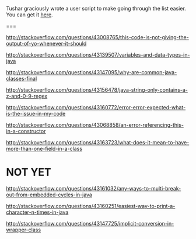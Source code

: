 Tushar graciously wrote a user script to make going through the list easier. You can get it [here](https://github.com/tusharjadhav219/Userscript-for-delete-candidates).

===

http://stackoverflow.com/questions/43008765/this-code-is-not-giving-the-output-of-yo-whenever-it-should

http://stackoverflow.com/questions/43139507/variables-and-data-types-in-java

http://stackoverflow.com/questions/43147095/why-are-common-java-classes-final

http://stackoverflow.com/questions/43156478/java-string-only-contains-a-z-and-0-9-regex

http://stackoverflow.com/questions/43160772/error-error-expected-what-is-the-issue-in-my-code

http://stackoverflow.com/questions/43068858/an-error-referencing-this-in-a-constructor

http://stackoverflow.com/questions/43163723/what-does-it-mean-to-have-more-than-one-field-in-a-class

NOT YET
====

http://stackoverflow.com/questions/43161032/any-ways-to-multi-break-out-from-embedded-cycles-in-java

http://stackoverflow.com/questions/43160251/easiest-way-to-print-a-character-n-times-in-java

http://stackoverflow.com/questions/43147725/implicit-conversion-in-wrapper-class